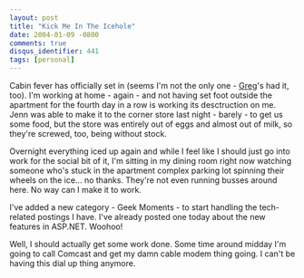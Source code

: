 ```yaml
---
layout: post
title: "Kick Me In The Icehole"
date: 2004-01-09 -0800
comments: true
disqus_identifier: 441
tags: [personal]
---
```

Cabin fever has officially set in (seems I'm not the only one -
[Greg](http://www.greghughes.net)'s had it, too). I'm working at home -
again - and not having set foot outside the apartment for the fourth day
in a row is working its desctruction on me. Jenn was able to make it to
the corner store last night - barely - to get us some food, but the
store was entirely out of eggs and almost out of milk, so they're
screwed, too, being without stock.

 Overnight everything iced up again and while I feel like I should just
go into work for the social bit of it, I'm sitting in my dining room
right now watching someone who's stuck in the apartment complex parking
lot spinning their wheels on the ice... no thanks. They're not even
running busses around here. No way can I make it to work.

 I've added a new category - Geek Moments - to start handling the
tech-related postings I have. I've already posted one today about the
new features in ASP.NET. Woohoo!

 Well, I should actually get some work done. Some time around midday I'm
going to call Comcast and get my damn cable modem thing going. I can't
be having this dial up thing anymore.
